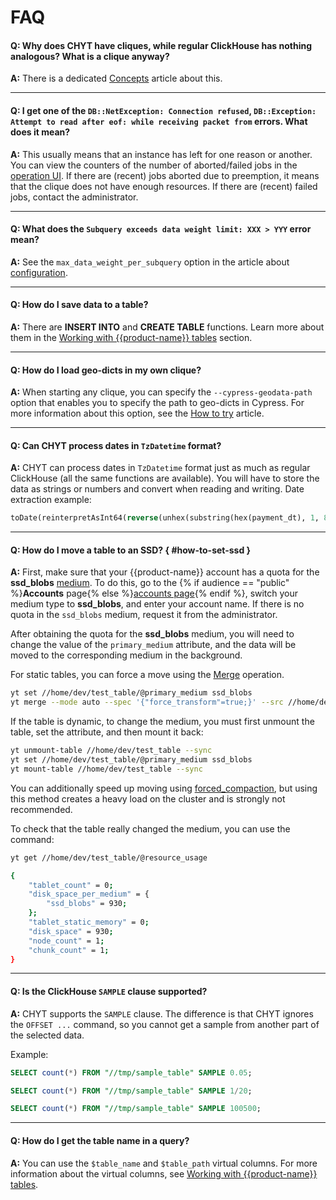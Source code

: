 # FAQ

#### **Q: Why does CHYT have cliques, while regular ClickHouse has nothing analogous? What is a clique anyway?**

**A:** There is a dedicated [Concepts](../../../../user-guide/data-processing/chyt/general.md) article about this.

------

#### **Q: I get one of the `DB::NetException: Connection refused`, `DB::Exception: Attempt to read after eof: while receiving packet from` errors. What does it mean?**

**A:** This usually means that an instance has left for one reason or another. You can view the counters of the number of aborted/failed jobs in the [operation UI](../../../../user-guide/data-processing/chyt/cliques/ui.md#jobs). If there are (recent) jobs aborted due to preemption, it means that the clique does not have enough resources. If there are (recent) failed jobs, contact the administrator.

------

#### **Q: What does the `Subquery exceeds data weight limit: XXX > YYY` error mean?**

**A:** See the `max_data_weight_per_subquery` option in the article about [configuration](../../../../user-guide/data-processing/chyt/reference/configuration.md#configuration_example).

------

#### **Q: How do I save data to a table?**

**A:** There are **INSERT INTO** and **CREATE TABLE** functions. Learn more about them in the [Working with {{product-name}} tables](../../../../user-guide/data-processing/chyt/yt-tables.md#save) section.

------

#### **Q: How do I load geo-dicts in my own clique?**

**A:** When starting any clique, you can specify the `--cypress-geodata-path` option that enables you to specify the path to geo-dicts in Cypress. For more information about this option, see the [How to try](../../../../user-guide/data-processing/chyt/try-chyt.md) article.

------

#### **Q: Can CHYT process dates in `TzDatetime` format?**

**A:** CHYT can process dates in `TzDatetime` format just as much as regular ClickHouse (all the same functions are available). You will have to store the data as strings or numbers and convert when reading and writing. Date extraction example:

```sql
toDate(reinterpretAsInt64(reverse(unhex(substring(hex(payment_dt), 1, 8)))))
```
------

#### **Q: How do I move a table to an SSD?** { #how-to-set-ssd }

**A:** First, make sure that your {{product-name}} account has a quota for the **ssd_blobs** [medium](../../../../user-guide/storage/media.md). To do this, go to the {% if audience == "public" %}**Accounts** page{% else %}[accounts page](https://yt.yandex-team.ru/hahn/accounts/general?medium=ssd_blobs){% endif %}, switch your medium type to **ssd_blobs**, and enter your account name. If there is no quota in the `ssd_blobs` medium, request it from the administrator.

After obtaining the quota for the **ssd_blobs** medium, you will need to change the value of the `primary_medium` attribute, and the data will be moved to the corresponding medium in the background.

For static tables, you can force a move using the [Merge](../../../../user-guide/data-processing/operations/merge.md) operation.

```bash
yt set //home/dev/test_table/@primary_medium ssd_blobs
yt merge --mode auto --spec '{"force_transform"=true;}' --src //home/dev/test_table --dst //home/dev/test_table
```

If the table is dynamic, to change the medium, you must first unmount the table,
set the attribute, and then mount it back:

```bash
yt unmount-table //home/dev/test_table --sync
yt set //home/dev/test_table/@primary_medium ssd_blobs
yt mount-table //home/dev/test_table --sync
```

You can additionally speed up moving using [forced_compaction](../../../../user-guide/dynamic-tables/overview.md#attributes), but using this method creates a heavy load on the cluster and is strongly not recommended.


To check that the table really changed the medium, you can use the command:

```bash
yt get //home/dev/test_table/@resource_usage

{
    "tablet_count" = 0;
    "disk_space_per_medium" = {
        "ssd_blobs" = 930;
    };
    "tablet_static_memory" = 0;
    "disk_space" = 930;
    "node_count" = 1;
    "chunk_count" = 1;
}
```

------

#### **Q: Is the ClickHouse `SAMPLE` clause supported?**

**A:** CHYT supports the `SAMPLE` clause. The difference is that CHYT ignores the `OFFSET ...` command, so you cannot get a sample from another part of the selected data.

Example:

```SQL
SELECT count(*) FROM "//tmp/sample_table" SAMPLE 0.05;

SELECT count(*) FROM "//tmp/sample_table" SAMPLE 1/20;

SELECT count(*) FROM "//tmp/sample_table" SAMPLE 100500;
```

------

#### **Q: How do I get the table name in a query?**

**A:** You can use the `$table_name` and `$table_path` virtual columns. For more information about the virtual columns, see [Working with {{product-name}} tables](../../../../user-guide/data-processing/chyt/yt-tables.md#virtual_columns).
